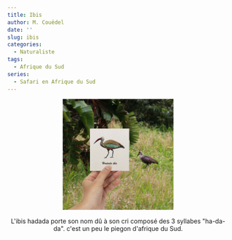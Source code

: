 ```yaml
---
title: Ibis
author: M. Couëdel
date: ''
slug: ibis
categories:
  - Naturaliste
tags:
  - Afrique du Sud
series:
  - Safari en Afrique du Sud
---
```

<center>
<img alt="[Ibis à l'aquarelle]" src="ibis-featured-image.jpg" width=50%> 

L'ibis hadada porte son nom dû à son cri composé des 3 syllabes "ha-da-da". c'est un peu le piegon d'afrique du Sud.
</center>